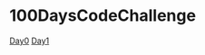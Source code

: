 # 100DaysCodeChallenge

[Day0](https://github.com/Avi-1996/100DaysCodeChallenge/tree/master/100DayCode/Day0)                    [Day1](https://github.com/Avi-1996/100DaysCodeChallenge/tree/master/100DayCode/Day1)
